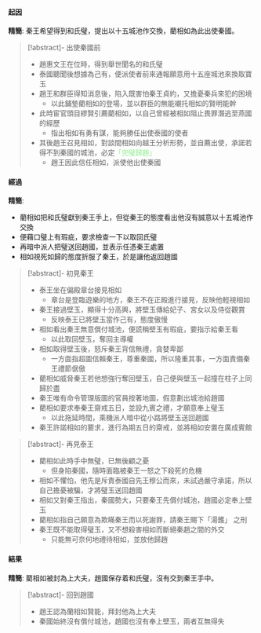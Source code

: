 #### 起因
**精簡**: 秦王希望得到和氏璧，提出以十五城池作交換，藺相如為此出使秦國。

> [!abstract]- 出使秦國前
> - 趙惠文王在位時，得到舉世聞名的和氏璧
> - 泰國聽聞後想據為己有，便派使者前來通報願意用十五座城池來換取寶玉
> - 趙王和群臣得知消息後，陷入既害怕秦王貞約，又擔憂秦兵來犯的困境
> 	- 以此鋪墊藺相如的登場，並以群臣的無能襯托相如的賢明能幹
> - 此時宦官頭目繆賢引薦藺相如，以自己曾經被相如阻止畏罪潛逃至燕國的經歷
> 	- 指出相如有勇有謀，能夠勝任出使泰國的使者
> - 其後趙王召見相如，對談間相如向越王分析形勢，並自薦出使，承諾若得不到秦國的城池，必定<span style="color: lightgreen">「完璧歸趙」</span>
> 	- 趙王因此信任相如，派使他出使秦國

#### 經過
**精簡**:
- 藺相如把和氏璧獻到秦王手上，但從秦王的態度看出他沒有誠意以十五城池作交換
- 便藉口璧上有瑕疵，要求檢查一下以取回氏璧
- 再暗中派人把璧送回趙國，並表示任憑秦王處置
- 相如視死如歸的態度折服了秦王，於是讓他返回趙國

> [!abstract]- 初見秦王
> - 泰王坐在偏殿章台接見相如
> 	- 章台是登臨遊樂的地方，秦王不在正殿進行接見，反映他輕視相如
> - 秦王接過壁玉，顯得十分高興，將壁玉傳給妃子、宮女以及侍從觀賞
> 	- 反映泰王已將壁玉當作己有，態度傲慢
> - 相如看出秦王無意償付城池，便謊稱壁玉有瑕疵，要指示給秦王看
> 	- 以此取回壁玉，奪回主導權
> - 相如取得壁玉後，怒斥秦王背信無禮，貪婪卑鄙
> 	- 一方面指超圖信賴秦王，尊重秦國，所以隆重其事，一方面責備秦王禮節倨傲
> - 藺相如威脅秦王若他想強行奪回壁玉，自己便與壁玉一起撞在柱子上同歸於盡
> - 秦王唯有命令管理版圖的官員按著地圖，假意劃出城池給趙國
> - 藺相如要求奉秦王齋戒五日，並設九賓之禮，才願意奉上璧玉
> 	- 以此拖延時間，乘機派人暗中從小路將壁玉送回趙國
> - 秦王許諾相如的要求，進行為期五日的齋戒，並將相如安置在廣成賓館

> [!abstract]- 再見泰王
> - 藺相如此時手中無璧，已無後顧之憂
> 	- 但身陷秦國，隨時面臨被秦王一怒之下殺死的危機
> - 相如不懼怕，他先是斥責泰國自先王穆公而來，未試過嚴守承諾，所以自己擔憂被騙，才將璧玉送回趙國
> - 相如又對秦王指出，秦國勢大，只要秦王先償付城池，趙國必定奉上壁玉
> - 藺相如指自己願意為欺瞞秦王而以死謝罪，請秦王賜下「湯鑊」 之刑
> - 秦王既不能取得璧玉，又不想殺害相如而斷絕秦趙之間的外交
> 	- 只能無可奈何地禮待相如，並放他歸趙

#### 結果
**精簡**: 藺相如被封為上大夫，趙國保存着和氏璧，沒有交到秦王手中。

> [!abstract]- 回到趙國
> - 趙王認為蘭相如賢能，拜封他為上大夫
> - 秦國始終沒有償付城池，趙國也沒有奉上壁玉，兩者互無得失

